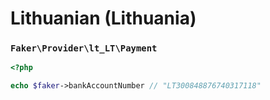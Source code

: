 # Lithuanian (Lithuania)

### `Faker\Provider\lt_LT\Payment`

```php
<?php

echo $faker->bankAccountNumber // "LT300848876740317118"
```
